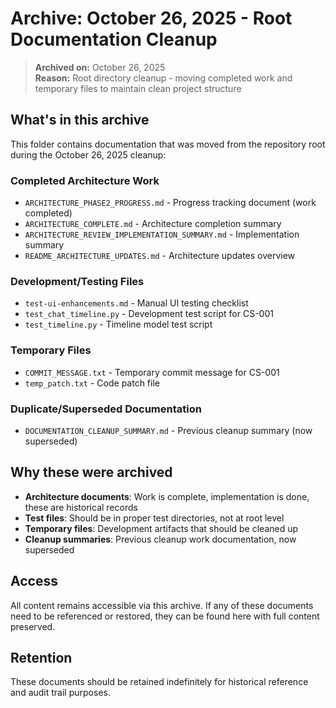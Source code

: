 # Archive: October 26, 2025 - Root Documentation Cleanup

> **Archived on:** October 26, 2025  
> **Reason:** Root directory cleanup - moving completed work and temporary files to maintain clean project structure

## What's in this archive

This folder contains documentation that was moved from the repository root during the October 26, 2025 cleanup:

### Completed Architecture Work
- `ARCHITECTURE_PHASE2_PROGRESS.md` - Progress tracking document (work completed)
- `ARCHITECTURE_COMPLETE.md` - Architecture completion summary
- `ARCHITECTURE_REVIEW_IMPLEMENTATION_SUMMARY.md` - Implementation summary
- `README_ARCHITECTURE_UPDATES.md` - Architecture updates overview

### Development/Testing Files
- `test-ui-enhancements.md` - Manual UI testing checklist
- `test_chat_timeline.py` - Development test script for CS-001
- `test_timeline.py` - Timeline model test script

### Temporary Files
- `COMMIT_MESSAGE.txt` - Temporary commit message for CS-001
- `temp_patch.txt` - Code patch file

### Duplicate/Superseded Documentation
- `DOCUMENTATION_CLEANUP_SUMMARY.md` - Previous cleanup summary (now superseded)

## Why these were archived

- **Architecture documents**: Work is complete, implementation is done, these are historical records
- **Test files**: Should be in proper test directories, not at root level
- **Temporary files**: Development artifacts that should be cleaned up
- **Cleanup summaries**: Previous cleanup work documentation, now superseded

## Access

All content remains accessible via this archive. If any of these documents need to be referenced or restored, they can be found here with full content preserved.

## Retention

These documents should be retained indefinitely for historical reference and audit trail purposes.
